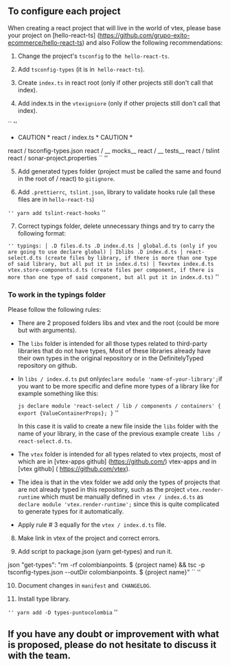 ## To configure each project

When creating a react project that will live in the world of vtex, please base your project on [hello-react-ts] (https://github.com/grupo-exito-ecommerce/hello-react-ts) and also Follow the following recommendations:

1. Change the project's `tsconfig` to the` hello-react-ts`.

2. Add `tsconfig-types` (it is in` hello-react-ts`).

3. Create `index.ts` in react root (only if other projects still don't call that index).

4. Add index.ts in the `vtexigniore` (only if other projects still don't call that index).

`` ''
* CAUTION * react / index.ts * CAUTION *

react / tsconfig-types.json
react / __ mocks__
react / __ tests__
react / tslint
react / sonar-project.properties
`` ''

5. Add generated types folder (project must be called the same and found in the root of / react) to `gitignore`.

6. Add `.prettierrc`,` tslint.json`, library to validate hooks rule (all these files are in `hello-react-ts`)

`` ''
yarn add tslint-react-hooks
`` ''

7. Correct typings folder, delete unnecessary things and try to carry the following format:

`` ''
typings:
│
.D files.d.ts
.D index.d.ts
│ global.d.ts (only if you are going to use declare global)
│
Iblibs
.D index.d.ts
│ react-select.d.ts (create files by library, if there is more than one type of said library, but all put it in index.d.ts)
│
Texvtex
        index.d.ts
        vtex.store-components.d.ts (create files per component, if there is more than one type of said component, but all put it in index.d.ts)
`` ''

### To work in the typings folder

Please follow the following rules:

- There are 2 proposed folders libs and vtex and the root (could be more but with arguments).

- The `libs` folder is intended for all those types related to third-party libraries that do not have types,
  Most of these libraries already have their own types in the original repository or in the DefinitelyTyped repository on github.

- In `libs / index.d.ts` put only` declare module 'name-of-your-library'; `if you want to be more specific and define more types of a library
  like for example something like this:

  `` js
    declare module 'react-select / lib / components / containers' {
      export {ValueContainerProps};
    }
  `` ''

  In this case it is valid to create a new file inside the `libs` folder with the name of your library, in the case of the previous example create` libs / react-select.d.ts`.

- The `vtex` folder is intended for all types related to vtex projects, most of which are in [vtex-apps github] (https://github.com/) vtex-apps and in [vtex github] ( https://github.com/vtex).

- The idea is that in the vtex folder we add only the types of projects that are not already typed in this repository,
  such as the project `vtex.render-runtime` which must be manually defined in` vtex / index.d.ts` as
  `declare module 'vtex.render-runtime';` since this is quite complicated to generate types for it automatically.

- Apply rule # 3 equally for the `vtex / index.d.ts` file.

8. Make link in vtex of the project and correct errors.

9. Add script to package.json (yarn get-types) and run it.

json
"get-types": "rm -rf colombianpoints. $ {project name} && tsc -p tsconfig-types.json --outDir colombianpoints. $ {project name}"
`` ''

10. Document changes in `manifest` and` CHANGELOG`.

11. Install type library.

`` ''
yarn add -D types-puntocolombia
`` ''

## If you have any doubt or improvement with what is proposed, please do not hesitate to discuss it with the team.